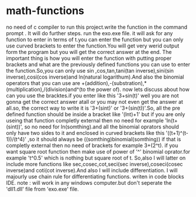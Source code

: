 # math-functions
no need of c compiler to run this project.write the function in the command prompt . It will do further steps.
run the exo.exe file. it will ask for any function to enter in terms of t.you can enter the function but you can only use curved brackets to enter the function.You will get very werid output form the program but you will get the correct answer at the end.
The important thing is how you will enter the function with putting proper brackets and what are the previously defined functions you can use to enter the function.So,you can only use sin ,cos,tan,tani(tan inverse),sini(sin inverse),cosi(cos inverse)and ln(natural logarithum).And also the binomial operators that you can use are +(addition),-(substration),*(multiplication),/(division)and^(to the power of).
now lets discuss about how can you use the bracktes.if you enter like this '3+sin(t)' well you are not gonna get the correct answer atall or you may not even get the answer at all.so, the correct way to write it is '3+(sint)' or '3+(sin(t))'.So, all the pre defined function should be inside a bracket like '(lnt)+1' but if you are only useing that function completly external then no need for example 'ln(t+(sint))', so no need for ln(somthing).and all the binomial oprators should only have two sides to it and enclosed in curved brackets like this '((t+1)^(t-1))/(t^4)' ,so it should always be ((somthing)binomial(somthing)) if that is completly external then no need of brackets for example 3+(2^t).
if you want square root function then make use of power of '^' binomial oprator.for example 't^0.5' which is nothing but square root of t.
So,also I will latter on include more functions like sec,cosec,cot,seci(sec inverse),coseci(cosec inverse)and coti(cot inverse).And also I will include differentiation. I will majourly use chain rule for differentiating functions.
writen in code blocks IDE.
note : will work in any windows computer.but don't seperate the 'dll1.dll' file from 'exo.exe' file.
